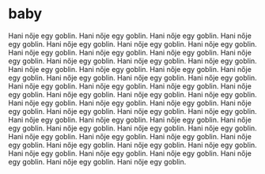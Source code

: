 # baby
Hani nője egy goblin.
Hani nője egy goblin.
Hani nője egy goblin.
Hani nője egy goblin.
Hani nője egy goblin.
Hani nője egy goblin.
Hani nője egy goblin.
Hani nője egy goblin.
Hani nője egy goblin.
Hani nője egy goblin.
Hani nője egy goblin.
Hani nője egy goblin.
Hani nője egy goblin.
Hani nője egy goblin.
Hani nője egy goblin.
Hani nője egy goblin.
Hani nője egy goblin.
Hani nője egy goblin.
Hani nője egy goblin.
Hani nője egy goblin.
Hani nője egy goblin.
Hani nője egy goblin.
Hani nője egy goblin.
Hani nője egy goblin.
Hani nője egy goblin.
Hani nője egy goblin.
Hani nője egy goblin.
Hani nője egy goblin.
Hani nője egy goblin.
Hani nője egy goblin.
Hani nője egy goblin.
Hani nője egy goblin.
Hani nője egy goblin.
Hani nője egy goblin.
Hani nője egy goblin.
Hani nője egy goblin.
Hani nője egy goblin.
Hani nője egy goblin.
Hani nője egy goblin.
Hani nője egy goblin.
Hani nője egy goblin.
Hani nője egy goblin.
Hani nője egy goblin.
Hani nője egy goblin.
Hani nője egy goblin.
Hani nője egy goblin.
Hani nője egy goblin.
Hani nője egy goblin.
Hani nője egy goblin.
Hani nője egy goblin.
Hani nője egy goblin.
Hani nője egy goblin.
Hani nője egy goblin.
Hani nője egy goblin.
Hani nője egy goblin.

